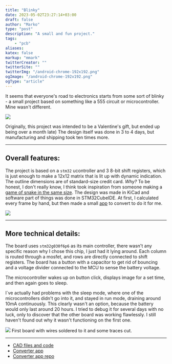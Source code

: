 ```yaml
---
title: "Blinky"
date: 2023-05-02T23:27:14+03:00
draft: false
author: "Marko"
type: "post"
description: "A small and fun project."
tags:
    - "pcb"
aliases:
katex: false
markup: "mmark"
twitterCreator: ""
twitterSite: ""
twitterImg: "/android-chrome-192x192.png"
ogImage: "/android-chrome-192x192.png"
ogType: "article"
---
```



It seems that everyone's road to electronics starts from some sort of blinky - a small project based on something like a 555 circuit or microcontroller. 
Mine wasn't different.

![](/img/blinky/prod-top.jpg)

Originally, this project was intended to be a Valentine's gift, but ended up being over a month late)
The design itself was done in 3 to 4 days, but manufacturing and shipping took ten times more.

***
## Overall features:
The project is based on a `stm32` ucontroller and 3 8-bit shift registers, which is just enough to make a 12x12 matrix that is lit up with dynamic 
indication. The outline dimensions are of standard-size credit card. _Why?_ To be honest, I don't really know, I think took inspiration from someone making 
a [game of snake in the same size](https://bigfootcreations.wordpress.com/2022/12/31/pcb-business-card/). The design was made in KiCad and software part of things
was done in STM32CubeIDE. At first, I calculated every frame by hand, but then made a small [app](https://l.markbel.dev/converter) to convert to do it for me.

![](/img/blinky/kicad-pcb-top.png)

***

## More technical details:
The board uses `stm32g030f6p6` as its main controller, there wasn't any specific reason why I chose this chip, I just had it lying around.
Each column is routed through a mosfet, and rows are directly connected to shift registers. The board has a button with a capacitor to get rid of bouncing
and a voltage divider connected to the MCU to sense the battery voltage.

The microcontroller wakes up on button click, displays image for a set time, and then again goes to sleep.

I`ve actually had problems with the sleep mode, where one of the microcontrollers didn't go into it, and stayed in run mode, 
draining around 10mA continuously. This clearly wasn't an option, because the battery would only last around 20 hours. 
I tried to debug it for several days with no luck, only to discover that the other board was working flawlessly. I still haven't 
found out why it wasn't functioning on the first one.

![](/img/blinky/dev-board-assembled.jpg)
First board with wires soldered to it and some traces cut.

***


- [CAD files and code](https://github.com/mariko357/blinky)
- [Converter app](https://converter.markbel.dev)
- [Converter app repo](https://github.com/mariko357/bitmap-converter)